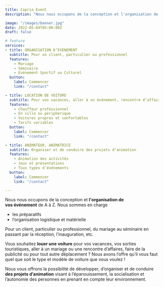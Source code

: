 ```yaml
---
title: Capria Event
description: "Nous nous occupons de la conception et l'organisation de vos événement, de location de voiture et aussi de préstation d'animateur, animatrice."

image: "/images/banner.jpg"
date: 2022-05-04T05:00:00Z
draft: false

# feature
services:
- title: ORGANISATION D’EVENEMENT
  subtitle: Pour un client, particulier ou professionnel
  features:
    - Mariage
    - Séminaire
    - Evénement Sportif ou Culturel
  button:
    label: Commencer
    link: "/contact"

- title: LOCATION DE VOITURE
  subtitle: Pour vos vacances, aller à un événement, rencontre d’affaires
  features:
    - Chauffeur professionnel
    - En ville ou péripherique
    - Voitures propres et confortables 
    - Tarifs variables
  button:
    label: Commencer
    link: "/contact"

- title: ANIMATEUR, ANIMATRICE
  subtitle: Organiser et de conduire des projets d’animation
  features:
    - Animation des activités
    - Jeux et présentations
    - Tous types d’événements
  button:
    label: Commencer
    link: "/contact"

---
```

Nous nous occupons de la conception et **l'organisation de vos événement** de A à Z. Nous sommes en charge 
- les préparatifs
- l’organisation logistique et matérielle

Pour un client, particulier ou professionnel, du mariage au séminaire en passant par la réception, l’inauguration, etc.


Vous souhaitez **louer une voiture** pour vos vacances, vos sorties touristiques, aller à un mariage ou une rencontre d’affaires, faire de la publicité ou pour tout autre déplacement ?
Nous avons l’offre qu’il vous faut quel que soit le type et modèle de voiture que vous voulez !


Nous vous offrons la possibilité de développer, d’organiser et de conduire **des projets d’animation** visant à l’épanouissement, la socialisation et l’autonomie des personnes en prenant en compte leur environnement.